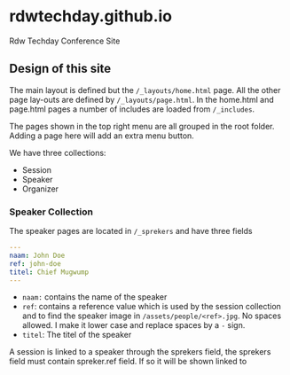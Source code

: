 # rdwtechday.github.io
Rdw Techday Conference Site

## Design of this site
The main layout is defined but the `/_layouts/home.html` page. All the other page lay-outs are defined by `/_layouts/page.html`. In the home.html and page.html pages a number of includes are loaded from `/_includes`.

The pages shown in the top right menu are all grouped in the root folder. Adding a page here will add an extra menu button.

We have three collections:
- Session
- Speaker
- Organizer

### Speaker Collection
The speaker pages are located in `/_sprekers` and have three fields 
```yaml
---
naam: John Doe
ref: john-doe
titel: Chief Mugwump
---
```
- `naam:` contains the name of the speaker
- `ref`: contains a reference value which is used by the session collection and to find the speaker image in `/assets/people/<ref>.jpg`. No spaces allowed. I make it lower case and replace spaces by a `-` sign.
- `titel`: The titel of the speaker



A session is linked to a speaker through the sprekers field, the sprekers field must contain spreker.ref field. If so it will be shown linked to 


